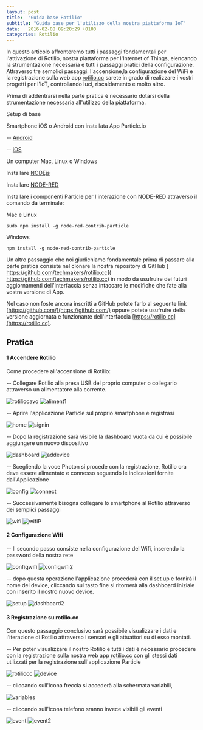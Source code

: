```yaml
---
layout: post
title:  "Guida base Rotilio"
subtitle: "Guida base per l'utilizzo della nostra piattaforma IoT"
date:   2016-02-08 09:20:29 +0100
categories: Rotilio
---
```


In questo articolo affronteremo tutti i passaggi fondamentali per l'attivazione di Rotilio, nostra piattaforma per l'Internet of Things, elencando la strumentazione necessaria e tutti i passaggi pratici della configurazione.
Attraverso tre semplici passaggi: l'accensione,la configurazione del WiFi e la registrazione sulla web app [rotilio.cc](http://rotilio.cc) sarete in grado di realizzare i vostri progetti per l'IoT, controllando luci, riscaldamento e molto altro.

Prima di addentrarsi nella parte pratica è necessario dotarsi della strumentazione necessaria all'utilizzo della piattaforma.

Setup di base

Smartphone iOS o Android con installata App Particle.io

-- [Android](https://play.google.com/store/apps/details?id=io.particle.android.app)

-- [iOS](https://itunes.apple.com/it/app/particle-build-photon-electron/id991459054?l=en&mt=8)

Un computer Mac, Linux o Windows

Installare [NODEjs](https://nodejs.org)

Installare [NODE-RED](http://nodered.org/)

Installare i componenti Particle per l'interazione con NODE-RED attraverso il comando da terminale:

Mac e Linux

```
sudo npm install -g node-red-contrib-particle
```
Windows

```
npm install -g node-red-contrib-particle
```
Un altro passaggio che noi giudichiamo fondamentale prima di passare alla parte pratica consiste nel clonare la nostra repository di GitHub [ https://github.com/techmakers/rotilio.cc]( https://github.com/techmakers/rotilio.cc) in modo da usufruire dei futuri aggiornamenti dell'interfaccia senza intaccare le modifiche che fate alla vostra versione di App.

Nel caso non foste ancora inscritti a GitHub potete farlo al seguente link [https://github.com/](https://github.com/) oppure potete usufruire della versione aggiornata e funzionante dell'interfaccia [https://rotilio.cc](https://rotilio.cc).

## Pratica

#### 1 Accendere Rotilio

Come procedere all'accensione di Rotilio:

-- Collegare Rotilio alla presa USB del proprio computer o collegarlo attraverso un alimentatore alla corrente.

![rotiliocavo](../img/post/rotiliocavo.JPG) ![aliment1](../img/post/aliment1.JPG)

-- Aprire l'applicazione Particle sul proprio smartphone e registrasi

![home](../img/post/home.jpg) ![signin](../img/post/signin.jpg)

-- Dopo la registrazione sarà visibile la dashboard vuota da cui è possibile aggiungere un nuovo dispositivo

![dashboard](../img/post/dashboard.jpg) ![addevice](../img/post/addevice.jpg)

-- Scegliendo la voce Photon si procede con la registrazione, Rotilio ora deve essere alimentato e connesso seguendo le indicazioni fornite dall'Applicazione

![config](../img/post/config.jpg) ![connect](../img/post/connect.jpg)

-- Successivamente bisogna collegare lo smartphone al Rotilio attraverso dei semplici passaggi

![wifi](../img/post/wifi.jpg) ![wifiP](../img/post/wifiP.jpg)

#### 2 Configurazione Wifi

-- Il secondo passo consiste nella configurazione del Wifi, inserendo la password della nostra rete 

![configwifi](../img/post/configwifi.jpg) ![configwifi2](../img/post/configwifi2.jpg)

-- dopo questa operazione l'applicazione procederà con il set up e fornirà il nome del device, cliccando sul tasto fine si ritornerà alla dashboard iniziale con inserito il nostro nuovo device.

![setup](../img/post/setup.jpg) ![dashboard2](../img/post/dashboard2.jpg)

#### 3 Registrazione su rotilio.cc

Con questo passaggio conclusivo sarà possibile visualizzare i dati e l'iterazione di Rotilio attraverso i sensori e gli attuattori su di esso montati.

-- Per poter visualizzare il nostro Rotilio e tutti i dati è necessario procedere con la registrazione sulla nostra web app [rotilio.cc](http://rotilio.cc) con gli stessi dati utilizzati per la registrazione sull'applicazione Particle

![rotiliocc](../img/post/rotiliocc.jpg) ![device](../img/post/device.jpg)

-- cliccando sull'icona freccia si accederà alla schermata variabili, 

![variables](../img/post/variables.jpg)

-- cliccando sull'icona telefono sranno invece visibili gli eventi

![event](../img/post/event.jpg) ![event2](../img/post/event2.jpg)


